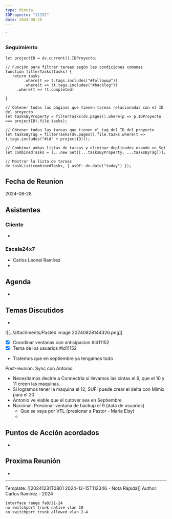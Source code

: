 ```yaml
---
type: Minuta
IDProyecto: "11152"
date: 2024-08-28
---
```

`

### Seguimiento

```dataviewjs
let projectID = dv.current().IDProyecto;

// Función para filtrar tareas según las condiciones comunes
function filterTasks(tasks) {
   return tasks
        .where(t => t.tags.includes("#followup"))
        .where(t => !t.tags.includes("#backlog"))
     .where(t => !t.completed)
        
}

// Obtener todas las páginas que tienen tareas relacionadas con el ID del proyecto
let tasksByProperty = filterTasks(dv.pages().where(p => p.IDProyecto === projectID).file.tasks);

// Obtener todas las tareas que tienen el tag del ID del proyecto
let tasksByTag = filterTasks(dv.pages().file.tasks.where(t => t.tags.includes("#id" + projectID)));

// Combinar ambas listas de tareas y eliminar duplicados usando un Set
let combinedTasks = [...new Set([...tasksByProperty, ...tasksByTag])];

// Mostrar la lista de tareas
dv.taskList(combinedTasks, { asOf: dv.date("today") });
 ```
## Fecha de Reunion
2024-08-28

## Asistentes

### Cliente
* 
### Escala24x7
- Carlos Leonel Ramírez
-  

## Agenda
* 
## Temas Discutidos
- 
![[../attachments/Pasted image 20240828144326.png]]

- [x] Coordinar ventanas con anticipacion #id11152
 - [x] Tema de los usuarios #id11152
- Tratemos que en septiembre ya tengamos todo

Post-reunion: Sync con Antonio

- Necesitamos decirle a Connectria si llevamos las cintas el 9, que el 10 y 11  creen las maquinas.
- Si logramos tener  la maquina el 12, SUFI puede crear el delta con Mimix para el 20
- Antonio ve viable que el cutover sea en Septiembre
- Nacional: Presionar ventana de backup el 9 (data de usuarios)
	- Que se vaya por VTL (presionar a Pastor - Maria Elsy)
	- 


## Puntos de Acción acordados
- 

## Proxima Reunión
*   

---
Template: [[20241231T0801 2024-12-15T112346 - Nota Rápida]]
Author: Carlos Ramírez - 2024



```
interface range fa0/21-24
no switchport trunk native vlan 10
no switchport trunk allowed vlan 2-4
```